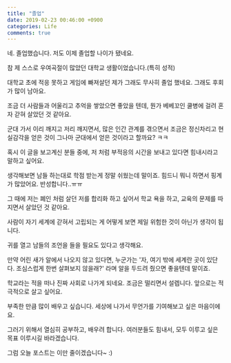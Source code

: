 ```yaml
---
title: "졸업"
date: 2019-02-23 00:46:00 +0900
categories: Life
comments: true
---
```


네. 졸업했습니다. 저도 이제 졸업할 나이가 됐네요.

참 제 스스로 우여곡절이 많았던 대학교 생활이었습니다.(특히 성적)

대학교 초에 적응 못하고 게임에 빠져살던 제가 그래도 무사히 졸업 했네요. 그래도 후회가 많이 남아요.

조금 더 사람들과 어울리고 추억을 쌓았으면 좋았을 텐데, 뭔가 베베꼬인 쿨병에 걸려 혼자 갇혀 살았던 것 같아요.

군대 가서 이리 깨지고 저리 깨지면서, 많은 인간 관계를 겪으면서 조금은 정신차리고 현실감각을 얻은 것이 그나마 군대에서 얻은 것이라고 할까요? ㅋㅋ

혹시 이 글을 보고계신 분들 중에, 저 처럼 부적응의 시간을 보내고 있다면 힘내시라고 말하고 싶어요.

생각해보면 남들 하는대로 학점 받는게 정말 쉬웠는데 말이죠. 힘드니 뭐니 하면서 핑계가 많았어요. 반성합니다..ㅠㅠ

그 때에 저는 폐인 처럼 살던 저를 합리화 하고 싶어서 학교 욕을 하고, 교육의 문제를 따지면서 살았던 것 같아요.

사람이 자기 세계에 갇혀서 고립되는 게 어떻게 보면 제일 위험한 것이 아닌가 생각이 됩니다.

귀를 열고 남들의 조언을 들을 필요도 있다고 생각해요.

만약 어린 새가 알에서 나오지 않고 있다면, 누군가는 '자, 여기 밖에 세계란 곳이 있단다. 조심스럽게 한번 살펴보지 않을래?' 라며 알을 두드려 줬으면 좋을텐데 말이죠.

학교라는 적을 떠나 진짜 사회로 나가게 되네요. 조금은 떨리면서 설렙니다. 앞으로는 적극적으로 살고 싶어요.

부족한 만큼 많이 배우고 싶습니다. 세상에 나가서 무언가를 기여해보고 싶은 마음이에요.

그러기 위해서 열심히 공부하고, 배우려 합니다. 여러분들도 힘내서, 모두 이루고 싶은 목표 이루시길 바라겠습니다.

그럼 오늘 포스트는 이만 줄이겠습니다~ :)

